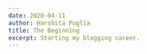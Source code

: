 ```yaml
---
date: 2020-04-11
author: Harshita Puglia
title: The Beginning
excerpt: Starting my blogging career.
---
```

